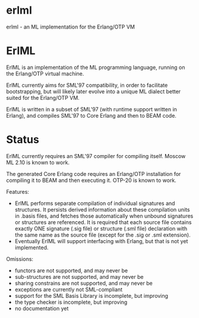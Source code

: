 # erlml
erlml - an ML implementation for the Erlang/OTP VM

ErlML
=====

ErlML is an implementation of the ML programming language, running
on the Erlang/OTP virtual machine.

ErlML currently aims for SML'97 compatibility, in order to facilitate
bootstrapping, but will likely later evolve into a unique ML dialect
better suited for the Erlang/OTP VM.

ErlML is written in a subset of SML'97 (with runtime support written
in Erlang), and compiles SML'97 to Core Erlang and then to BEAM code.

Status
======

ErlML currently requires an SML'97 compiler for compiling itself.
Moscow ML 2.10 is known to work.

The generated Core Erlang code requires an Erlang/OTP installation for
compiling it to BEAM and then executing it.  OTP-20 is known to work.

Features:
- ErlML performs separate compilation of individual signatures and
  structures.  It persists derived information about these compilation
  units in .basis files, and fetches those automatically when unbound
  signatures or structures are referenced.  It is required that each
  source file contains exactly ONE signature (.sig file) or structure
  (.sml file) declaration with the same name as the source file (except
  for the .sig or .sml extension).
- Eventually ErlML will support interfacing with Erlang, but that is
  not yet implemented.

Omissions:
- functors are not supported, and may never be
- sub-structures are not supported, and may never be
- sharing constrains are not supported, and may never be
- exceptions are currently not SML-compliant
- support for the SML Basis Library is incomplete, but improving
- the type checker is incomplete, but improving
- no documentation yet
